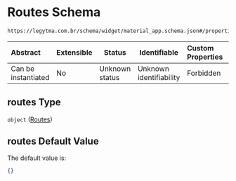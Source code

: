 # Routes Schema

```txt
https://legytma.com.br/schema/widget/material_app.schema.json#/properties/routes
```




| Abstract            | Extensible | Status         | Identifiable            | Custom Properties | Additional Properties | Access Restrictions | Defined In                                                                                     |
| :------------------ | ---------- | -------------- | ----------------------- | :---------------- | --------------------- | ------------------- | ---------------------------------------------------------------------------------------------- |
| Can be instantiated | No         | Unknown status | Unknown identifiability | Forbidden         | Allowed               | none                | [material_app.schema.json\*](../schema/widget/material_app.schema.json) |

## routes Type

`object` ([Routes](material_app-properties-routes.md))

## routes Default Value

The default value is:

```json
{}
```
